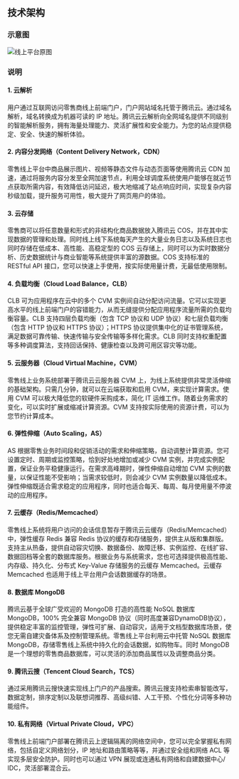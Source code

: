 ## 技术架构
### 示意图
![线上平台原图](https://mc.qcloudimg.com/static/img/6db1711f71f6bb1c56870c34df2fd92a/image.png)
### 说明
#### 1. 云解析
用户通过互联网访问零售商线上前端门户，门户网站域名托管于腾讯云。通过域名解析，域名转换成为机器可读的 IP 地址。腾讯云云解析向全网域名提供不同级别的智能解析服务，拥有海量处理能力、灵活扩展性和安全能力。为您的站点提供稳定、安全、快速的解析体验。
#### 2. 内容分发网络（Content Delivery Network，CDN）
零售线上平台中商品展示图片、视频等静态文件与动态页面等使用腾讯云 CDN 加速，通过将服务内容分发至全网加速节点，利用全球调度系统使用户能够在就近节点获取所需内容，有效降低访问延迟，极大地缩减了站点响应时间，实现复杂内容秒级加载，提升服务可用性，极大提升了网页用户的体验。
#### 3. 云存储
零售商可以将任意数量和形式的非结构化商品数据放入腾讯云 COS，并在其中实现数据的管理和处理。同时线上线下系统每天产生的大量业务日志以及系统日志也同时存储在低成本、高性能、高稳定型的 COS 云存储上，同时可以为实时数据分析、历史数据统计与商业智能等系统提供丰富的源数据。COS 支持标准的 RESTful API 接口，您可以快速上手使用，按实际使用量计费，无最低使用限制。
#### 4. 负载均衡（Cloud Load Balance，CLB）
CLB 可为应用程序在云中的多个 CVM 实例间自动分配访问流量。它可以实现更高水平的线上前端门户的容错能力，从而无缝提供分配应用程序流量所需的负载均衡容量。CLB 支持四层负载均衡（包含 TCP 协议和 UDP 协议）和七层负载均衡（包含 HTTP 协议和 HTTPS 协议）；HTTPS 协议提供集中化的证书管理系统，满足数据可靠传输、快速传输与安全传输等多样化需求。CLB 同时支持权重配置等多种调度算法，支持回话保持、健康检查以及跨可用区容灾等功能。
#### 5. 云服务器（Cloud Virtual Machine，CVM） 
零售线上业务系统部署于腾讯云云服务器 CVM 上，为线上系统提供非常灵活伸缩的基础架构。只需几分钟，就可以在云端获取和启用 CVM，来实现计算需求。使用 CVM 可以极大降低您的软硬件采购成本，简化 IT 运维工作。随着业务需求的变化，可以实时扩展或缩减计算资源。CVM 支持按实际使用的资源计费，可以为您节约计算成本。
#### 6. 弹性伸缩（Auto Scaling，AS）
AS 根据零售业务时间段和促销活动的需求和伸缩策略，自动调整计算资源。您可设置定时、周期或监控策略，恰到好处地增加或减少 CVM 实例，并完成实例配置，保证业务平稳健康运行。在需求高峰期时，弹性伸缩自动增加 CVM 实例的数量，以保证性能不受影响；当需求较低时，则会减少 CVM 实例数量以降低成本。弹性伸缩既适合需求稳定的应用程序，同时也适合每天、每周、每月使用量不停波动的应用程序。
#### 7. 云缓存（Redis/Memcached）
零售线上系统将用户访问的会话信息暂存于腾讯云云缓存（Redis/Memcached）中，弹性缓存 Redis 兼容 Redis 协议的缓存和存储服务，提供主从版和集群版。支持主从热备，提供自动容灾切换、数据备份、故障迁移、实例监控、在线扩容、数据回档等全套的数据库服务。根据业务与系统需求，您也可选择提供极高性能、内存级、持久化、分布式 Key-Value 存储服务的云缓存 Memcached。云缓存 Memcached 也适用于线上平台用户会话数据缓存的场景。
#### 8. 数据库 MongoDB
腾讯云基于全球广受欢迎的 MongoDB 打造的高性能 NoSQL 数据库 MongoDB，100% 完全兼容 MongoDB 协议（同时高度兼容DynamoDB协议），提供稳定丰富的监控管理，弹性可扩展、自动容灾，适用于文档型数据库场景，使您无需自建灾备体系及控制管理系统。零售线上平台利用云中托管 NoSQL 数据库 MongoDB，存储零售线上系统中持久化的会话数据，如购物车。同时 MongoDB 是一个理想的零售商品数据库，可以灵活的添加商品属性以及调整商品分类。
#### 9. 腾讯云搜（Tencent Cloud Search，TCS）
通过采用腾讯云搜快速实现线上门户的产品搜索。腾讯云搜支持检索串智能改写，数据定制，排序定制以及联想词推荐、高级纠错、人工干预、个性化分词等多种功能组件。
#### 10. 私有网络（Virtual Private Cloud，VPC）
零售线上前端门户部署在腾讯云上逻辑隔离的网络空间中，您可以完全掌握私有网络，包括自定义网络划分，IP 地址和路由策略等等，并通过安全组和网络 ACL 等实现多层安全防护。同时也可以通过 VPN 展现或连通私有网络和自建数据中心/ IDC，灵活部署混合云。

